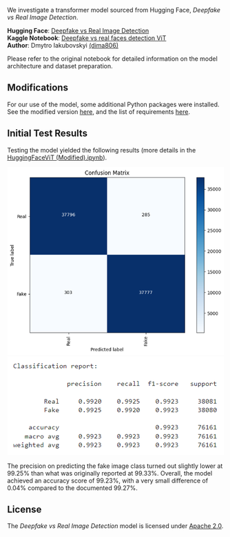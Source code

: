 We investigate a transformer model sourced from Hugging Face, *Deepfake vs Real Image Detection*.

**Hugging Face**: [Deepfake vs Real Image Detection](https://huggingface.co/dima806/deepfake_vs_real_image_detection) <br>
**Kaggle Notebook**: [Deepfake vs real faces detection ViT](https://www.kaggle.com/code/dima806/deepfake-vs-real-faces-detection-vit) <br>
**Author**: Dmytro Iakubovskyi [(dima806)](https://www.kaggle.com/dima806/code) <br>

Please refer to the original notebook for detailed information on the model architecture and dataset preparation.

## Modifications
For our use of the model, some additional Python packages were installed. See the modified version [here](./HuggingFaceViT%20(Modified).ipynb), and the list of requirements [here](./requirements.txt).

## Initial Test Results
Testing the model yielded the following results (more details in the [HuggingFaceViT (Modified).ipynb](./HuggingFaceViT%20(Modified).ipynb)).

![results confusion matrix](./huggingfacevit-results-confusionmatrix.png)
![results accuracy](./huggingfacevit-results-accuracy.png)

The precision on predicting the fake image class turned out slightly lower at 99.25\% than what was originally reported at 99.33\%. Overall, the model achieved an accuracy score of 99.23\%, with a very small difference of 0.04\% compared to the documented 99.27\%.

## License
The *Deepfake vs Real Image Detection* model is licensed under [Apache 2.0](https://huggingface.co/datasets/choosealicense/licenses/blob/main/markdown/apache-2.0.md).
